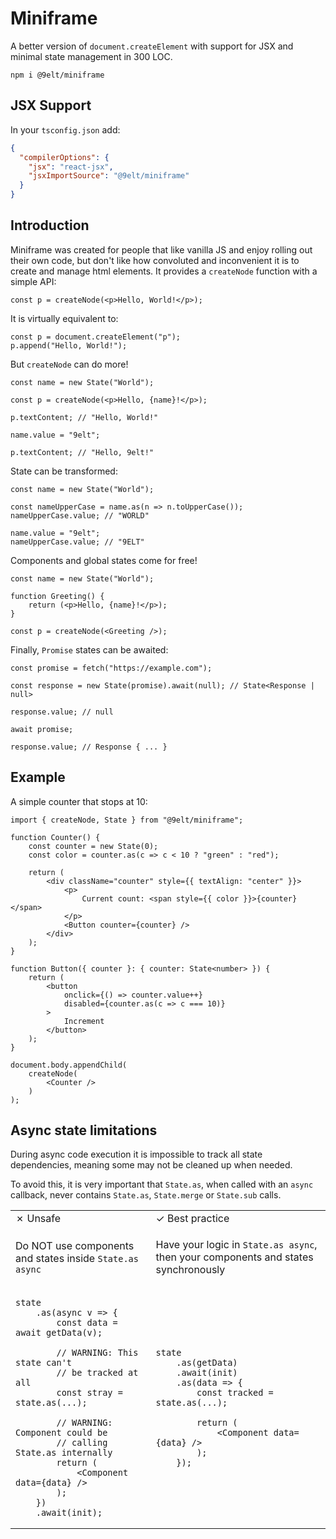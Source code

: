 # Miniframe

A better version of `document.createElement` with support for JSX and minimal state
management in 300 LOC.

```
npm i @9elt/miniframe
```

## JSX Support

In your `tsconfig.json` add:

```json
{
  "compilerOptions": {
    "jsx": "react-jsx",
    "jsxImportSource": "@9elt/miniframe"
  }
}
```

## Introduction

Miniframe was created for people that like vanilla JS and enjoy rolling out their own code,
but don't like how convoluted and inconvenient it is to create and manage html elements. It
provides a `createNode` function with a simple API:

```tsx
const p = createNode(<p>Hello, World!</p>);
```

It is virtually equivalent to:

```tsx
const p = document.createElement("p");
p.append("Hello, World!");
```

But `createNode` can do more!

```tsx
const name = new State("World");

const p = createNode(<p>Hello, {name}!</p>);

p.textContent; // "Hello, World!"

name.value = "9elt";

p.textContent; // "Hello, 9elt!"
```

State can be transformed:

```tsx
const name = new State("World");

const nameUpperCase = name.as(n => n.toUpperCase());
nameUpperCase.value; // "WORLD"

name.value = "9elt";
nameUpperCase.value; // "9ELT"
```

Components and global states come for free!

```tsx
const name = new State("World");

function Greeting() {
    return (<p>Hello, {name}!</p>);
}

const p = createNode(<Greeting />);
```

Finally, `Promise` states can be awaited:

```tsx
const promise = fetch("https://example.com");

const response = new State(promise).await(null); // State<Response | null>

response.value; // null

await promise;

response.value; // Response { ... }
```

## Example

A simple counter that stops at 10:

```tsx
import { createNode, State } from "@9elt/miniframe";

function Counter() {
    const counter = new State(0);
    const color = counter.as(c => c < 10 ? "green" : "red");

    return (
        <div className="counter" style={{ textAlign: "center" }}>
            <p>
                Current count: <span style={{ color }}>{counter}</span>
            </p>
            <Button counter={counter} />
        </div>
    );
}

function Button({ counter }: { counter: State<number> }) {
    return (
        <button
            onclick={() => counter.value++}
            disabled={counter.as(c => c === 10)}
        >
            Increment
        </button>
    );
}

document.body.appendChild(
    createNode(
        <Counter />
    )
);
```

## Async state limitations

During async code execution it is impossible to track all state dependencies,
meaning some may not be cleaned up when needed.

To avoid this, it is very important that `State.as`, when called with an `async`
callback, never contains `State.as`, `State.merge` or `State.sub` calls.

<table>
<tr><td>✗ Unsafe</td><td>✓ Best practice</td></tr>
<tr></tr>

<tr>
<td>

Do NOT use components and states inside `State.as async`

</td>
<td>

Have your logic in `State.as async`, then your components and states
synchronously

</td>
</tr>

<tr>
<td>

```tsx
state
    .as(async v => {
        const data = await getData(v);

        // WARNING: This state can't
        // be tracked at all
        const stray = state.as(...);

        // WARNING: Component could be
        // calling State.as internally
        return (
            <Component data={data} />
        );
    })
    .await(init);
```

</td>
<td>

```tsx
state
    .as(getData)
    .await(init)
    .as(data => {
        const tracked = state.as(...);

        return (
            <Component data={data} />
        );
    });
```

</td>
</tr>
</table>
